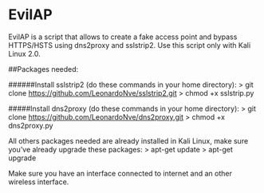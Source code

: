 # EvilAP
EvilAP is a script that allows to create a fake access point and bypass HTTPS/HSTS using dns2proxy and sslstrip2. Use this script only with Kali Linux 2.0.

##Packages needed:

######Install sslstrip2 (do these commands in your home directory):
    > git clone https://github.com/LeonardoNve/sslstrip2.git
    > chmod +x sslstrip.py

#####Install dns2proxy (do these commands in your home directory):
    > git clone https://github.com/LeonardoNve/dns2proxy.git
    > chmod +x dns2proxy.py
  
All others packages needed are already installed in Kali Linux, make sure you’ve already upgrade these packages:
    > apt-get update
    > apt-get upgrade

Make sure you have an interface connected to internet and an other wireless interface.
